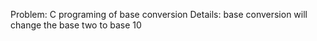 Problem: C programing of base conversion
Details: base conversion will change the base two to base 10
